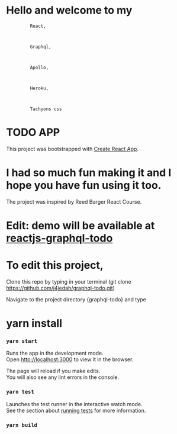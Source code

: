 # Hello and welcome to my

             React,



             Graphql,



             Apollo,



             Heroku,



             Tachyons css

# TODO APP

This project was bootstrapped with [Create React App](https://github.facebook.com/create-react-app).

# I had so much fun making it and I hope you have fun using it too.

The project was inspired by Reed Barger React Course.

# Edit: demo will be available at [reactjs-graphql-todo](https://reactjs-graphql-todo.herokuapp.com)

# To edit this project,

Clone this repo by typing in your terminal
(git clone https://github.com/j4jedah/graphql-todo.git)

Navigate to the project directory {graphql-todo} and type

# yarn install

### `yarn start`

Runs the app in the development mode.\
Open [http://localhost:3000](http://localhost:3000) to view it in the browser.

The page will reload if you make edits.\
You will also see any lint errors in the console.

### `yarn test`

Launches the test runner in the interactive watch mode.\
See the section about [running tests](https://facebook.github.io/create-react-app/docs/running-tests) for more information.

### `yarn build`
